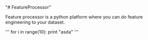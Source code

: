 "# FeatureProcessor"

Feature processor is a python platform where you can do feature engineering to your dataset.

'''
for i in range(10):
    print "asda"
'''
